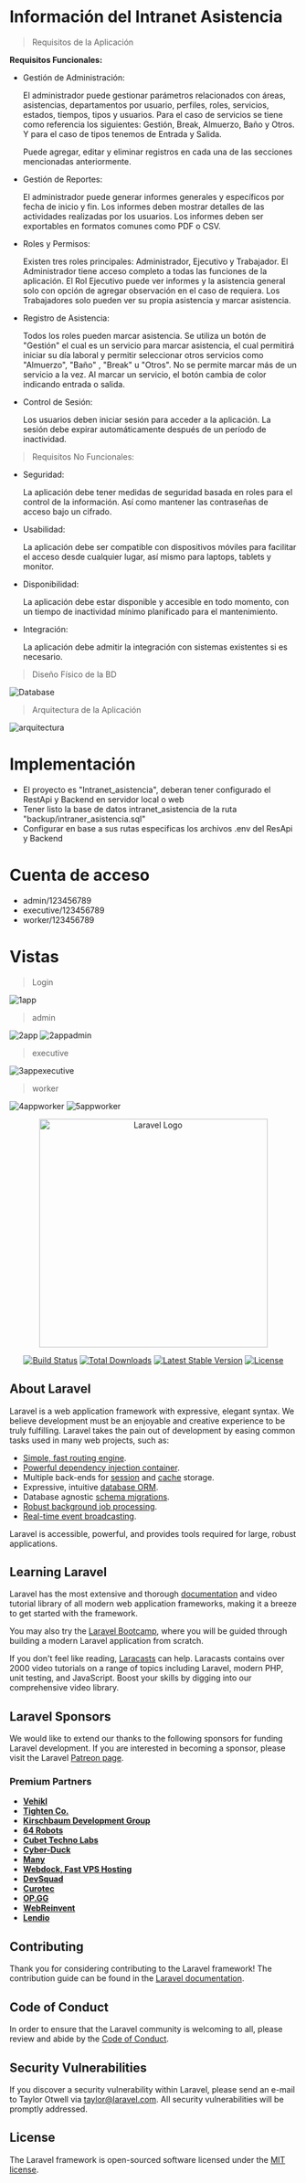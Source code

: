 # Información del Intranet Asistencia

> Requisitos de la Aplicación

**Requisitos Funcionales:**

* Gestión de Administración:

    El administrador puede gestionar parámetros relacionados con áreas, asistencias, departamentos por usuario, perfiles, roles, servicios, estados, tiempos, tipos y usuarios. Para el caso de servicios se tiene como referencia los siguientes: Gestión, Break, Almuerzo, Baño y Otros. Y para el caso de tipos tenemos de Entrada y Salida.

    Puede agregar, editar y eliminar registros en cada una de las secciones mencionadas anteriormente.


* Gestión de Reportes:

    El administrador puede generar informes generales y específicos por fecha de inicio y fin.
	Los informes deben mostrar detalles de las actividades realizadas por los usuarios.
	Los informes deben ser exportables en formatos comunes como PDF o CSV.


* Roles y Permisos:

    Existen tres roles principales: Administrador, Ejecutivo y Trabajador.
	El Administrador tiene acceso completo a todas las funciones de la aplicación.
	El Rol Ejecutivo puede ver informes y la asistencia general solo con opción de agregar observación en el caso de requiera.
	Los Trabajadores solo pueden ver su propia asistencia y marcar asistencia.


* Registro de Asistencia:

    Todos los roles pueden marcar asistencia. Se utiliza un botón de "Gestión" el cual es un servicio para marcar asistencia, el cual permitirá iniciar su día laboral y permitir seleccionar otros servicios como "Almuerzo", "Baño" , "Break" u "Otros".
	No se permite marcar más de un servicio a la vez. Al marcar un servicio, el botón cambia de color indicando entrada o salida.


* Control de Sesión:

    Los usuarios deben iniciar sesión para acceder a la aplicación.
	La sesión debe expirar automáticamente después de un período de inactividad.


>  Requisitos No Funcionales:

* Seguridad:

    La aplicación debe tener medidas de seguridad basada en roles para el control de la información. Así como mantener las contraseñas de acceso bajo un cifrado.


* Usabilidad:

    La aplicación debe ser compatible con dispositivos móviles para facilitar el acceso desde cualquier lugar, así mismo para laptops, tablets y monitor.

* Disponibilidad:

    La aplicación debe estar disponible y accesible en todo momento, con un tiempo de inactividad mínimo planificado para el mantenimiento.

* Integración:

    La aplicación debe admitir la integración con sistemas existentes si es necesario.


> Diseño Físico de la BD

![Database](https://github.com/bryan-arrivasplata-rojas/intranet_asistencia_restapi_v1.0_2023/assets/97413969/83344d35-2746-4bef-8546-d399b443bf53)

> Arquitectura de la Aplicación

![arquitectura](https://github.com/bryan-arrivasplata-rojas/intranet_asistencia_restapi_v1.0_2023/assets/97413969/94cf4bf7-0e08-4d08-81d2-bcfbf6f415a1)

# Implementación

- El proyecto es "Intranet_asistencia", deberan tener configurado el RestApi y Backend en servidor local o web
- Tener listo la base de datos intranet_asistencia de la ruta "backup/intraner_asistencia.sql"
- Configurar en base a sus rutas especificas los archivos .env del ResApi y Backend

# Cuenta de acceso

- admin/123456789
- executive/123456789
- worker/123456789

# Vistas

> Login

![1app](https://github.com/bryan-arrivasplata-rojas/intranet_asistencia_restapi_v1.0_2023/assets/97413969/989c1b30-9a69-48f0-8303-a96a6aae89e6)

> admin

![2app](https://github.com/bryan-arrivasplata-rojas/intranet_asistencia_restapi_v1.0_2023/assets/97413969/4a85e2d9-4d66-451e-a446-9bb89adcb914)
![2appadmin](https://github.com/bryan-arrivasplata-rojas/intranet_asistencia_restapi_v1.0_2023/assets/97413969/ba9f1584-df00-4050-8a78-8ba85f96c04b)

> executive

![3appexecutive](https://github.com/bryan-arrivasplata-rojas/intranet_asistencia_restapi_v1.0_2023/assets/97413969/e5c17f17-88ca-4625-9940-5af31928810f)

> worker

![4appworker](https://github.com/bryan-arrivasplata-rojas/intranet_asistencia_restapi_v1.0_2023/assets/97413969/8ba938a1-1b5c-45e2-885e-c0e0824fcc88)
![5appworker](https://github.com/bryan-arrivasplata-rojas/intranet_asistencia_restapi_v1.0_2023/assets/97413969/dbb75a82-01bf-4f99-8a54-59408c8c56ba)

<p align="center"><a href="https://laravel.com" target="_blank"><img src="https://raw.githubusercontent.com/laravel/art/master/logo-lockup/5%20SVG/2%20CMYK/1%20Full%20Color/laravel-logolockup-cmyk-red.svg" width="400" alt="Laravel Logo"></a></p>

<p align="center">
<a href="https://github.com/laravel/framework/actions"><img src="https://github.com/laravel/framework/workflows/tests/badge.svg" alt="Build Status"></a>
<a href="https://packagist.org/packages/laravel/framework"><img src="https://img.shields.io/packagist/dt/laravel/framework" alt="Total Downloads"></a>
<a href="https://packagist.org/packages/laravel/framework"><img src="https://img.shields.io/packagist/v/laravel/framework" alt="Latest Stable Version"></a>
<a href="https://packagist.org/packages/laravel/framework"><img src="https://img.shields.io/packagist/l/laravel/framework" alt="License"></a>
</p>

## About Laravel

Laravel is a web application framework with expressive, elegant syntax. We believe development must be an enjoyable and creative experience to be truly fulfilling. Laravel takes the pain out of development by easing common tasks used in many web projects, such as:

- [Simple, fast routing engine](https://laravel.com/docs/routing).
- [Powerful dependency injection container](https://laravel.com/docs/container).
- Multiple back-ends for [session](https://laravel.com/docs/session) and [cache](https://laravel.com/docs/cache) storage.
- Expressive, intuitive [database ORM](https://laravel.com/docs/eloquent).
- Database agnostic [schema migrations](https://laravel.com/docs/migrations).
- [Robust background job processing](https://laravel.com/docs/queues).
- [Real-time event broadcasting](https://laravel.com/docs/broadcasting).

Laravel is accessible, powerful, and provides tools required for large, robust applications.

## Learning Laravel

Laravel has the most extensive and thorough [documentation](https://laravel.com/docs) and video tutorial library of all modern web application frameworks, making it a breeze to get started with the framework.

You may also try the [Laravel Bootcamp](https://bootcamp.laravel.com), where you will be guided through building a modern Laravel application from scratch.

If you don't feel like reading, [Laracasts](https://laracasts.com) can help. Laracasts contains over 2000 video tutorials on a range of topics including Laravel, modern PHP, unit testing, and JavaScript. Boost your skills by digging into our comprehensive video library.

## Laravel Sponsors

We would like to extend our thanks to the following sponsors for funding Laravel development. If you are interested in becoming a sponsor, please visit the Laravel [Patreon page](https://patreon.com/taylorotwell).

### Premium Partners

- **[Vehikl](https://vehikl.com/)**
- **[Tighten Co.](https://tighten.co)**
- **[Kirschbaum Development Group](https://kirschbaumdevelopment.com)**
- **[64 Robots](https://64robots.com)**
- **[Cubet Techno Labs](https://cubettech.com)**
- **[Cyber-Duck](https://cyber-duck.co.uk)**
- **[Many](https://www.many.co.uk)**
- **[Webdock, Fast VPS Hosting](https://www.webdock.io/en)**
- **[DevSquad](https://devsquad.com)**
- **[Curotec](https://www.curotec.com/services/technologies/laravel/)**
- **[OP.GG](https://op.gg)**
- **[WebReinvent](https://webreinvent.com/?utm_source=laravel&utm_medium=github&utm_campaign=patreon-sponsors)**
- **[Lendio](https://lendio.com)**

## Contributing

Thank you for considering contributing to the Laravel framework! The contribution guide can be found in the [Laravel documentation](https://laravel.com/docs/contributions).

## Code of Conduct

In order to ensure that the Laravel community is welcoming to all, please review and abide by the [Code of Conduct](https://laravel.com/docs/contributions#code-of-conduct).

## Security Vulnerabilities

If you discover a security vulnerability within Laravel, please send an e-mail to Taylor Otwell via [taylor@laravel.com](mailto:taylor@laravel.com). All security vulnerabilities will be promptly addressed.

## License

The Laravel framework is open-sourced software licensed under the [MIT license](https://opensource.org/licenses/MIT).
